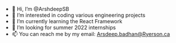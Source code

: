 - 👋 Hi, I’m @ArshdeepSB
- 👀 I’m interested in coding various engineering projects
- 🌱 I’m currently learning the React Framework
- 💞️ I’m looking for summer 2022 internships
- 📫 You can reach me by my email: Arsdeep.badhan@Ryerson.ca

<!---
ArshdeepSB/ArshdeepSB is a ✨ special ✨ repository because its `README.md` (this file) appears on your GitHub profile.
You can click the Preview link to take a look at your changes.
--->
